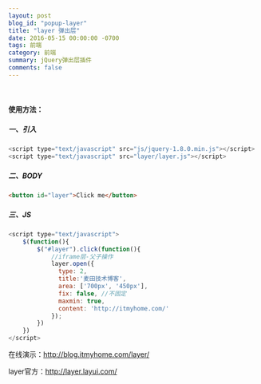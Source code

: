 ```yaml
---
layout: post
blog_id: "popup-layer"
title: "layer 弹出层"
date: 2016-05-15 00:00:00 -0700
tags: 前端
category: 前端
summary: jQuery弹出层插件
comments: false
---
```

<br>

#### 使用方法：

##### **一、引入**

```js
<script type="text/javascript" src="js/jquery-1.8.0.min.js"></script>
<script type="text/javascript" src="layer/layer.js"></script>
```

##### **二、BODY**

```html
<button id="layer">Click me</button>
```

##### **三、JS**

```js
<script type="text/javascript">
	$(function(){
		$("#layer").click(function(){
			//iframe层-父子操作
			layer.open({
			  type: 2,
			  title:'麦田技术博客',
			  area: ['700px', '450px'],
			  fix: false, //不固定
			  maxmin: true,
			  content: 'http://itmyhome.com/'
			});
		})
	})
</script>
```


在线演示：http://blog.itmyhome.com/layer/

layer官方：http://layer.layui.com/

<br>




















